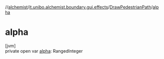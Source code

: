 //[alchemist](../../../index.md)/[it.unibo.alchemist.boundary.gui.effects](../index.md)/[DrawPedestrianPath](index.md)/[alpha](alpha.md)

# alpha

[jvm]\
private open var [alpha](alpha.md): RangedInteger

